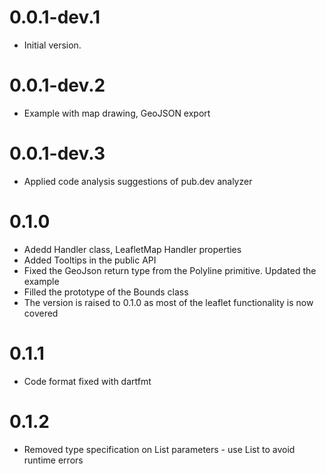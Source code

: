 # 0.0.1-dev.1
* Initial version. 
  
# 0.0.1-dev.2
* Example with map drawing, GeoJSON export

# 0.0.1-dev.3
* Applied code analysis suggestions of pub.dev analyzer

# 0.1.0
* Adedd Handler class, LeafletMap Handler properties 
* Added Tooltips in the public API
* Fixed the GeoJson return type from the Polyline primitive. Updated the example
* Filled the prototype of the Bounds class
* The version is raised to 0.1.0 as most of the leaflet functionality is now covered

# 0.1.1 
* Code format fixed with dartfmt

# 0.1.2
* Removed type specification on List parameters - use List<dynamic>  to avoid runtime errors 
